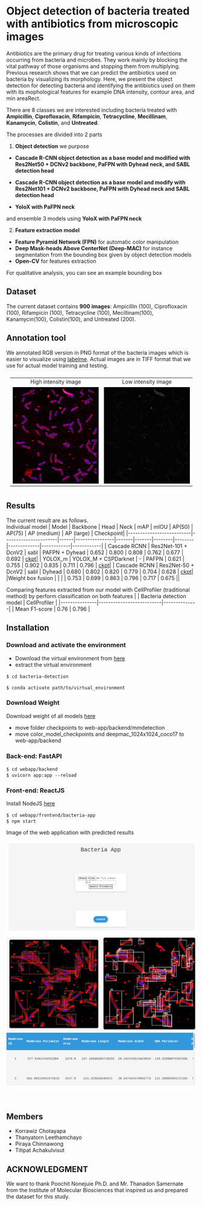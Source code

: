 # Object detection of bacteria treated with antibiotics from microscopic images

Antibiotics are the primary drug for treating various kinds of infections occurring from bacteria and microbes.
They work mainly by blocking the vital pathway of those organisms and stopping them from multiplying. Previous
research shows that we can predict the antibiotics used on bacteria by visualizing its morphology. Here,
we present the object detection for detecting bacteria and identifying the antibiotics used on them with its mophological features for example DNA intensity, contour area, and min areaRect.

There are 8 classes we are interested including bacteria treated with **Ampicillin**, **Ciprofloxacin**, **Rifampicin**,
**Tetracycline**, **Mecillinam**, **Kanamycin**, **Colistin**, and **Untreated**.

The processes are divided into 2 parts
1. **Object detection**
we purpose 
* **Cascade R-CNN object detection as a base model and modified with Res2Net50 + DCNv2 backbone, PaFPN with Dyhead neck, and SABL detection head**

* **Cascade R-CNN object detection as a base model and modify with Res2Net101 + DCNv2 backbone, PaFPN with Dyhead neck and SABL detection head**

* **YoloX with PaFPN neck**

and ensemble 3 models using **YoloX with PaFPN neck**

2. **Feature extraction model**
* **Feature Pyramid Network (FPN)** for automatic color manipulation
* **Deep Mask-heads Above CenterNet (Deep-MAC)** for instance segmentation from the bounding box given by object detection models
* **Open-CV** for features extraction 



For qualitative analysis, you can see an example bounding box 
## Dataset

The current dataset contains **900 images**: Ampicillin (100), Ciprofloxacin (100), Rifampicin (100), Tetracycline (100), Mecillinam(100), Kanamycin(100), Colistin(100), 
and Untreated (200).

## Annotation tool

We annotated RGB version in PNG format of the bacteria images which is easier to visualize using [labelme](https://github.com/wkentaro/labelme).
Actual images are in TIFF format that we use for actual model training and testing.


<table style="padding:10px">
  <tr>
    <td style="text-align:center"> High intensity image </td>
    <td style="text-align:center"> Low intensity image </td>
  <tr>
    <td> 
         <img src="./Bacteria images/readme_image/high_intensity_untreat.png"  alt="1" width = 256px height = 256px >
    </td>
      
  <td>
         <img src="./Bacteria images/readme_image/low_intensity_untreat.png"  alt="1" width = 256px height = 256px >
  </td>
    
   <!--<td><img src="./Scshot/trip_end.png" align="right" alt="4" width =  279px height = 496px></td>-->
  </tr>
</table>

## Results

The current result are as follows.\
Individual model
| Model                    | Backbone             | Head | Neck           | mAP   | mIOU  | AP(50) | AP(75) | AP (medium) | AP (large) | Checkpoint|
|--------------------------|----------------------|------|----------------|-------|-------|--------|--------|-------------|------------|------------|
| Cascade RCNN             | Res2Net-101 + DcnV2  | sabl | PAFPN + Dyhead | 0.652 | 0.800 | 0.808  | 0.762  | 0.677       | 0.692      | [ckpt](https://drive.google.com/file/d/1gw203zflhT_YrlB67rCT4O7hIh1N6njo/view?usp=sharing)|
| YOLOX_m                  | YOLOX_M + CSPDarknet | -    | PAFPN          | 0.621 | 0.755 | 0.902  | 0.835  | 0.711       | 0.796      | [ckpt](https://drive.google.com/file/d/1gw203zflhT_YrlB67rCT4O7hIh1N6njo/view?usp=sharing)|
| Cascade RCNN             | Res2Net-50 + DcnV2   | sabl | Dyhead         | 0.680 | 0.802 | 0.820  | 0.779  | 0.704       | 0.628      | [ckpt](https://drive.google.com/file/d/1gw203zflhT_YrlB67rCT4O7hIh1N6njo/view?usp=sharing)|
|Weight box fusion |    |  |  | 0.753 | 0.699 | 0.863   | 0.796  | 0.717       | 0.675      ||

Comparing features extracted from our model with CellProfiler (traditional method) by perform classification on both features
|               | Bacteria detection model | CellProfiler |
|---------------|--------------------------|--------------|
| Mean F1-score | 0.76                     | 0.796        |


## Installation 

### Download and activate the environment
- Download the virtual environment from [here]()
- extract the virtual environment

```
$ cd bacteria-detection
```
```
$ conda activate path/to/virtual_environment
```

### Download Weight
Download weight of all models [here](https://drive.google.com/drive/folders/1S8LEIkAcTxg5MJtzbsWkIeIt-Ayp5Mzz?usp=sharing)
 - move folder checkpoints to web-app/backend/mmdetection
 - move color_model_checkpoints and deepmac_1024x1024_coco17 to web-app/backend

### Back-end: FastAPI
```
$ cd webapp/backend
$ uvicorn app:app --reload
```

### Front-end: ReactJS
Install NodeJS [here](https://nodejs.org/en)
```
$ cd webapp/frontend/bacteria-app
$ npm start
```
Image of the web application with predicted results
<table style="padding:10px">
  <tr>
<img src="./Bacteria images/readme_image/webapp.png"/>
  <tr>
<img src="./Bacteria images/readme_image/webapp_table.png"/>
</table>

## Members

- Korrawiz Chotayapa
- Thanyatorn Leethamchayo
- Piraya Chinnawong
- Titipat Achakulvisut

## ACKNOWLEDGMENT
We want to thank Poochit Nonejuie Ph.D. and Mr. Thanadon Samernate from the Institute of Molecular Biosciences that inspired us and prepared the dataset for this study.
